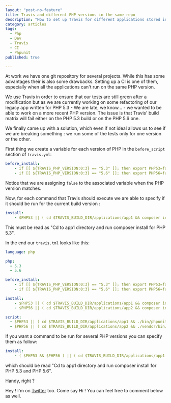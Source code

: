 ```yaml
---
layout: "post-no-feature"
title: Travis and different PHP versions in the same repo
description: "How to set up Travis for different applications stored in the same repo but using different PHP versions."
category: articles
tags:
  - Php
  - Dev
  - Travis
  - CI
  - Phpunit
published: true

---
```


At work we have one git repository for several projects. While this has some advantages their is also some drawbacks. Setting up a CI is one of them, especially when all the applications can't run on the same PHP version.

We use Travis in order to ensure that our tests are still green after a modification but as we are currently working on some refactoring of our legacy app written for PHP 5.3 - We are late, we know... - we wanted to be able to work on a more recent PHP version. The issue is that Travis' build matrix will fail either on the PHP 5.3 build or on the PHP 5.6 one.

We finally came up with a solution, which even if not ideal allows us to see if we are breaking something : we run some of the tests only for one version or the other.

First thing we create a variable for each version of PHP in the `before_script` section of `travis.yml`:

```yaml
before_install:
    - if [[ ${TRAVIS_PHP_VERSION:0:3} == "5.3" ]]; then export PHP53=false; else export PHP53=true; fi
    - if [[ ${TRAVIS_PHP_VERSION:0:3} == "5.6" ]]; then export PHP56=false; else export PHP56=true; fi
```

Notice that we are assigning `false` to the associated variable when the PHP version matches.

Now, for each command that Travis should execute we are able to specify if it should be run for the current build version :

```yaml
install:
    - $PHP53 || ( cd $TRAVIS_BUILD_DIR/applications/app1 && composer install )
```

This must be read as "Cd to app1 directory and run composer install for PHP 5.3".

In the end our `travis.tml` looks like this:

```yaml
language: php

php:
  - 5.3
  - 5.6

before_install:
    - if [[ ${TRAVIS_PHP_VERSION:0:3} == "5.3" ]]; then export PHP53=false; else export PHP53=true; fi
    - if [[ ${TRAVIS_PHP_VERSION:0:3} == "5.6" ]]; then export PHP56=false; else export PHP56=true; fi

install:
    - $PHP53 || ( cd $TRAVIS_BUILD_DIR/applications/app1 && composer install )
    - $PHP56 || ( cd $TRAVIS_BUILD_DIR/applications/app2 && composer install )

script:
  - $PHP53 || ( cd $TRAVIS_BUILD_DIR/applications/app1 && ./bin/phpunit )
  - $PHP56 || ( cd $TRAVIS_BUILD_DIR/applications/app2 && ./vendor/bin/phpspec run && ./vendor/bin/behat )
```

If you want a command to be run for several PHP versions you can specify them as follow:

```yaml
install:
    - ( $PHP53 && $PHP56 ) || ( cd $TRAVIS_BUILD_DIR/applications/app1 && composer install )
```
 which should be read "Cd to app1 directory and run composer install for PHP 5.3 and PHP 5.6".

Handy, right ?

Hey ! I'm on [Twitter](https://twitter.com/selrahcd) too. Come say Hi ! You can feel free to comment below as well.



